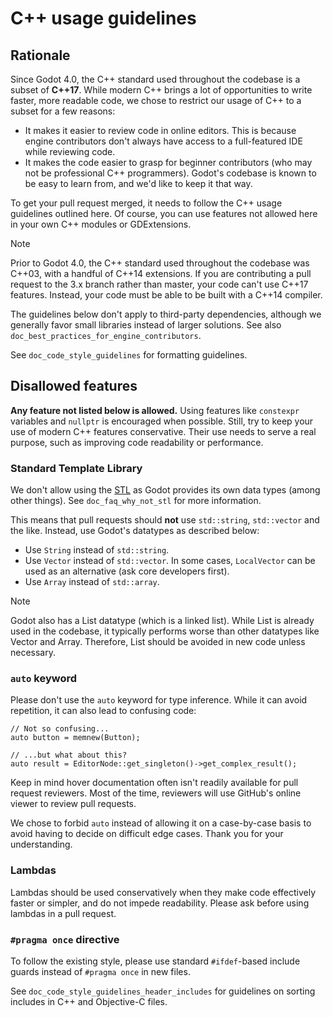 # C++ usage guidelines

## Rationale

Since Godot 4.0, the C++ standard used throughout the codebase is a
subset of **C++17**. While modern C++ brings a lot of opportunities to
write faster, more readable code, we chose to restrict our usage of C++
to a subset for a few reasons:

-   It makes it easier to review code in online editors. This is because
    engine contributors don't always have access to a full-featured IDE
    while reviewing code.
-   It makes the code easier to grasp for beginner contributors (who may
    not be professional C++ programmers). Godot's codebase is known to
    be easy to learn from, and we'd like to keep it that way.

To get your pull request merged, it needs to follow the C++ usage
guidelines outlined here. Of course, you can use features not allowed
here in your own C++ modules or GDExtensions.

Note

Prior to Godot 4.0, the C++ standard used throughout the codebase was
C++03, with a handful of C++14 extensions. If you are contributing a
pull request to the <span class="title-ref">3.x</span> branch rather
than <span class="title-ref">master</span>, your code can't use C++17
features. Instead, your code must be able to be built with a C++14
compiler.

The guidelines below don't apply to third-party dependencies, although
we generally favor small libraries instead of larger solutions. See also
`doc_best_practices_for_engine_contributors`.

See `doc_code_style_guidelines` for formatting guidelines.

## Disallowed features

**Any feature not listed below is allowed.** Using features like
`constexpr` variables and `nullptr` is encouraged when possible. Still,
try to keep your use of modern C++ features conservative. Their use
needs to serve a real purpose, such as improving code readability or
performance.

### Standard Template Library

We don't allow using the
[STL](https://en.wikipedia.org/wiki/Standard_Template_Library) as Godot
provides its own data types (among other things). See
`doc_faq_why_not_stl` for more information.

This means that pull requests should **not** use `std::string`,
`std::vector` and the like. Instead, use Godot's datatypes as described
below:

-   Use `String` instead of `std::string`.
-   Use `Vector` instead of `std::vector`. In some cases, `LocalVector`
    can be used as an alternative (ask core developers first).
-   Use `Array` instead of `std::array`.

Note

Godot also has a List datatype (which is a linked list). While List is
already used in the codebase, it typically performs worse than other
datatypes like Vector and Array. Therefore, List should be avoided in
new code unless necessary.

### `auto` keyword

Please don't use the `auto` keyword for type inference. While it can
avoid repetition, it can also lead to confusing code:

    // Not so confusing...
    auto button = memnew(Button);

    // ...but what about this?
    auto result = EditorNode::get_singleton()->get_complex_result();

Keep in mind hover documentation often isn't readily available for pull
request reviewers. Most of the time, reviewers will use GitHub's online
viewer to review pull requests.

We chose to forbid `auto` instead of allowing it on a case-by-case basis
to avoid having to decide on difficult edge cases. Thank you for your
understanding.

### Lambdas

Lambdas should be used conservatively when they make code effectively
faster or simpler, and do not impede readability. Please ask before
using lambdas in a pull request.

### `#pragma once` directive

To follow the existing style, please use standard `#ifdef`-based include
guards instead of `#pragma once` in new files.

See `doc_code_style_guidelines_header_includes` for guidelines on
sorting includes in C++ and Objective-C files.
